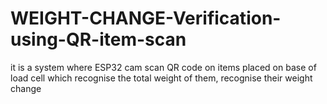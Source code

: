 # WEIGHT-CHANGE-Verification-using-QR-item-scan
it is a system where ESP32 cam scan QR code on items placed on base of load cell which recognise the total weight of them, recognise their weight change 
